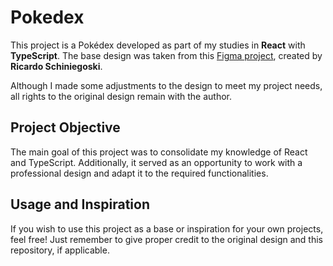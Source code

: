 # Pokedex

This project is a Pokédex developed as part of my studies in **React** with **TypeScript**. The base design was taken from this [Figma project](https://www.figma.com/community/file/979132880663340794), created by **Ricardo Schiniegoski**. 

Although I made some adjustments to the design to meet my project needs, all rights to the original design remain with the author.

## Project Objective

The main goal of this project was to consolidate my knowledge of React and TypeScript. Additionally, it served as an opportunity to work with a professional design and adapt it to the required functionalities.

## Usage and Inspiration

If you wish to use this project as a base or inspiration for your own projects, feel free! Just remember to give proper credit to the original design and this repository, if applicable.
